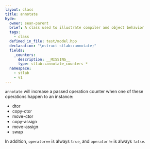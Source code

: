 ```yaml
---
layout: class
title: annotate
hyde:
  owner: sean-parent
  brief: A class used to illustrate compiler and object behavior
  tags:
    - class
  defined_in_file: test/model.hpp
  declaration: "\nstruct stlab::annotate;"
  fields:
    _counters:
      description: __MISSING__
      type: stlab::annotate_counters *
  namespace:
    - stlab
    - v1
---
```


`annotate` will increase a passed operation counter when one of these operations happen to an instance:

- dtor
- copy-ctor
- move-ctor
- copy-assign
- move-assign
- swap

In addition, `operator==` is always `true`, and `operator!=` is always `false`.